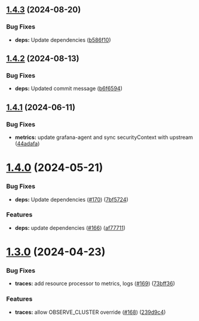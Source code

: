 ## [1.4.3](https://github.com/observeinc/manifests/compare/v1.4.2...v1.4.3) (2024-08-20)


### Bug Fixes

* **deps:** Update dependencies ([b586f10](https://github.com/observeinc/manifests/commit/b586f102fc00580ce44901c32f5b9d33767977da))



## [1.4.2](https://github.com/observeinc/manifests/compare/v1.4.1...v1.4.2) (2024-08-13)


### Bug Fixes

* **deps:** Updated commit message ([b6f6594](https://github.com/observeinc/manifests/commit/b6f65940683a62f36a7b7f69c07bdd64b5b18b91))



## [1.4.1](https://github.com/observeinc/manifests/compare/v1.4.0...v1.4.1) (2024-06-11)


### Bug Fixes

* **metrics:** update grafana-agent and sync securityContext with upstream ([44adafa](https://github.com/observeinc/manifests/commit/44adafaf27457eb3497d252c04c1a3a7e9eb348b))



# [1.4.0](https://github.com/observeinc/manifests/compare/v1.3.0...v1.4.0) (2024-05-21)


### Bug Fixes

* **deps:** Update dependencies ([#170](https://github.com/observeinc/manifests/issues/170)) ([7bf5724](https://github.com/observeinc/manifests/commit/7bf5724c0283f92bf147988791ee765219619575))


### Features

* **deps:** update dependencies ([#166](https://github.com/observeinc/manifests/issues/166)) ([af77711](https://github.com/observeinc/manifests/commit/af777110b2c0c750053a5b2436331eda02ea9d55))



# [1.3.0](https://github.com/observeinc/manifests/compare/v1.2.0...v1.3.0) (2024-04-23)


### Bug Fixes

* **traces:** add resource processor to metrics, logs ([#169](https://github.com/observeinc/manifests/issues/169)) ([73bff36](https://github.com/observeinc/manifests/commit/73bff36978a971ff31960d0fb174abce4550f1af))


### Features

* **traces:** allow OBSERVE_CLUSTER override ([#168](https://github.com/observeinc/manifests/issues/168)) ([239d9c4](https://github.com/observeinc/manifests/commit/239d9c4fd19f92db35dcb68418c2fdd44175e1f5))



